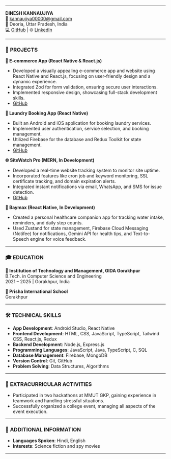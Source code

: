 

---

**DINESH KANNAUJIYA**  
📧 [kannaujiya00000@gmail.com](mailto:kannaujiya00000@gmail.com)   
📍 Deoria, Uttar Pradesh, India  
💻 [GitHub](https://github.com/Dinesh7571) | 🌐 [LinkedIn](https://www.linkedin.com/in/dinesh-kannaujiya-985719205/)

---

### 💼 **PROJECTS**  

**🛒 E-commerce App (React Native & React.js)**  
- Developed a visually appealing e-commerce app and website using React Native and React.js, focusing on user-friendly design and a dynamic experience.  
- Integrated Zod for form validation, ensuring secure user interactions.  
- Implemented responsive design, showcasing full-stack development skills.  
- [GitHub](https://github.com/Dinesh7571/Ecommerce-in-react-native)

**🧺 Laundry Booking App (React Native)**  
- Built an Android and iOS application for booking laundry services.  
- Implemented user authentication, service selection, and booking management.  
- Utilized Firebase for the database and Redux Toolkit for state management.  
- [GitHub](https://github.com/Dinesh7571/Laundry/tree/laundry2.0)

**🌐 SiteWatch Pro (MERN, In Development)**  
- Developed a real-time website tracking system to monitor site uptime.  
- Incorporated features like cron job and keyword monitoring, SSL certificate tracking, and domain expiration alerts.  
- Integrated instant notifications via email, WhatsApp, and SMS for issue detection.  
- [GitHub](https://github.com/Dinesh7571/SiteWatch-Mern-)

**🤖 Baymax (React Native, In Development)**  
- Created a personal healthcare companion app for tracking water intake, reminders, and daily step counts.  
- Used Zustand for state management, Firebase Cloud Messaging (Notifee) for notifications, Gemini API for health tips, and Text-to-Speech engine for voice feedback.  


---

### 🎓 **EDUCATION**  

**🏫 Institution of Technology and Management, GIDA Gorakhpur**  
B.Tech. in Computer Science and Engineering  
2021 – 2025 | Gorakhpur, India  

**🏫 Prisha International School**  
Gorakhpur  

---

### 🛠️ **TECHNICAL SKILLS**  
- **App Development**: Android Studio, React Native  
- **Frontend Development**: HTML, CSS, JavaScript, TypeScript, Tailwind CSS, React.js, Redux  
- **Backend Development**: Node.js, Express.js  
- **Programming Languages**: JavaScript, Java, TypeScript, C, SQL  
- **Database Management**: Firebase, MongoDB  
- **Version Control**: Git, GitHub  
- **Problem Solving**: Data Structures, Algorithms  

---

### 🎯 **EXTRACURRICULAR ACTIVITIES**  
- Participated in two hackathons at MMUT GKP, gaining experience in teamwork and handling stressful situations.  
- Successfully organized a college event, managing all aspects of the event execution.

---

### 🌟 **ADDITIONAL INFORMATION**  
- **Languages Spoken**: Hindi, English  
- **Interests**: Science fiction and spy movies  

---
